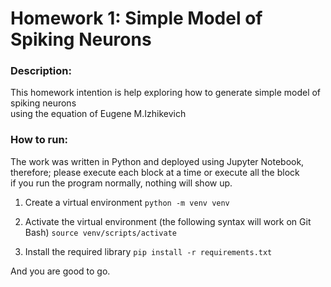 # Homework 1: Simple Model of Spiking Neurons

### Description:
This homework intention is help exploring how to generate simple model of spiking neurons <br> using the equation of Eugene M.Izhikevich

### How to run:
The work was written in Python and deployed using Jupyter Notebook, therefore; please execute each block at a time or execute all the block <br> if you run the program normally, nothing will show up.
1. Create a virtual environment
`python -m venv venv`

2. Activate the virtual environment (the following syntax will work on Git Bash)
`source venv/scripts/activate`

3. Install the required library
`pip install -r requirements.txt`

And you are good to go.
